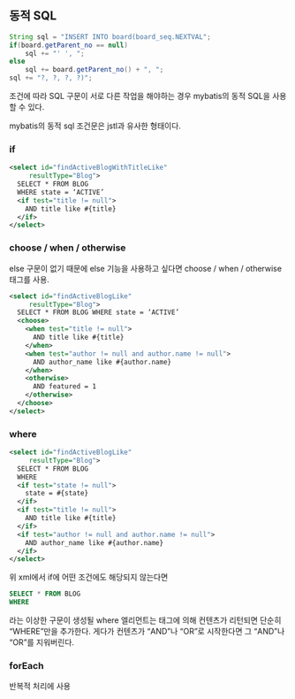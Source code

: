 ## 동적 SQL
```java
String sql = "INSERT INTO board(board_seq.NEXTVAL";
if(board.getParent_no == null)
	sql += "' ', ";
else
	sql += board.getParent_no() + ", ";
sql += "?, ?, ?, ?)";
```
조건에 따라 SQL 구문이 서로 다른 작업을 해야하는 경우 mybatis의 동적 SQL을 사용할 수 있다.

mybatis의 동적 sql 조건문은 jstl과 유사한 형태이다.

### if

```xml
<select id="findActiveBlogWithTitleLike"
     resultType="Blog">
  SELECT * FROM BLOG
  WHERE state = ‘ACTIVE’
  <if test="title != null">
    AND title like #{title}
  </if>
</select>
 ```
### choose / when / otherwise
else 구문이 없기 때문에 else 기능을 사용하고 싶다면 choose / when / otherwise 태그를 사용.
```xml
<select id="findActiveBlogLike"
     resultType="Blog">
  SELECT * FROM BLOG WHERE state = ‘ACTIVE’
  <choose>
    <when test="title != null">
      AND title like #{title}
    </when>
    <when test="author != null and author.name != null">
      AND author_name like #{author.name}
    </when>
    <otherwise>
      AND featured = 1
    </otherwise>
  </choose>
</select>
```

### where

```xml
<select id="findActiveBlogLike"
     resultType="Blog">
  SELECT * FROM BLOG
  WHERE
  <if test="state != null">
    state = #{state}
  </if>
  <if test="title != null">
    AND title like #{title}
  </if>
  <if test="author != null and author.name != null">
    AND author_name like #{author.name}
  </if>
</select>
```
위 xml에서 if에 어떤 조건에도 해당되지 않는다면
```sql
SELECT * FROM BLOG
WHERE
```
라는 이상한 구문이 생성될 
where 엘리먼트는 태그에 의해 컨텐츠가 리턴되면 단순히 “WHERE”만을 추가한다. 게다가 컨텐츠가 “AND”나 “OR”로 시작한다면 그 “AND”나 “OR”를 지워버린다.


### forEach 
반복적 처리에 사용
<!--stackedit_data:
eyJoaXN0b3J5IjpbNDg2ODg0NDVdfQ==
-->